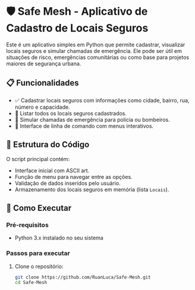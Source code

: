# 🛡️ Safe Mesh - Aplicativo de Cadastro de Locais Seguros

Este é um aplicativo simples em Python que permite cadastrar, visualizar locais seguros e simular chamadas de emergência. Ele pode ser útil em situações de risco, emergências comunitárias ou como base para projetos maiores de segurança urbana.

## 📋 Funcionalidades

- ✅ Cadastrar locais seguros com informações como cidade, bairro, rua, número e capacidade.
- 📍 Listar todos os locais seguros cadastrados.
- 🚨 Simular chamadas de emergência para polícia ou bombeiros.
- 🧭 Interface de linha de comando com menus interativos.

## 📂 Estrutura do Código

O script principal contém:

- Interface inicial com ASCII art.
- Função de menu para navegar entre as opções.
- Validação de dados inseridos pelo usuário.
- Armazenamento dos locais seguros em memória (lista `Locais`).

## 🚀 Como Executar

### Pré-requisitos

- Python 3.x instalado no seu sistema

### Passos para executar

1. Clone o repositório:
   ```bash
   git clone https://github.com/RuanLuca/Safe-Mesh.git
   cd Safe-Mesh
